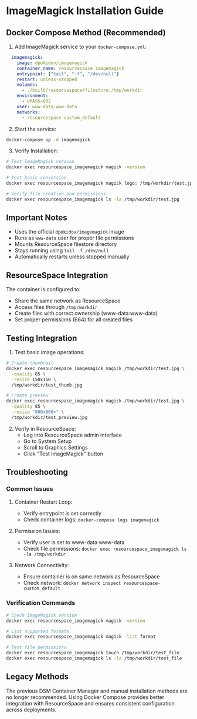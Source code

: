 # ImageMagick Installation Guide

## Docker Compose Method (Recommended)

1. Add ImageMagick service to your `docker-compose.yml`:
```yaml
  imagemagick:
    image: dpokidov/imagemagick
    container_name: resourcespace_imagemagick
    entrypoint: ["tail", "-f", "/dev/null"]
    restart: unless-stopped
    volumes:
      - ./build/resourcespace/filestore:/tmp/workdir
    environment:
      - UMASK=002
    user: www-data:www-data
    networks:
      - resourcespace-custom_default
```

2. Start the service:
```bash
docker-compose up -d imagemagick
```

3. Verify Installation:
```bash
# Test ImageMagick version
docker exec resourcespace_imagemagick magick -version

# Test basic conversion
docker exec resourcespace_imagemagick magick logo: /tmp/workdir/test.jpg

# Verify file creation and permissions
docker exec resourcespace_imagemagick ls -la /tmp/workdir/test.jpg
```

## Important Notes

- Uses the official `dpokidov/imagemagick` image
- Runs as `www-data` user for proper file permissions
- Mounts ResourceSpace filestore directory
- Stays running using `tail -f /dev/null`
- Automatically restarts unless stopped manually

## ResourceSpace Integration

The container is configured to:
- Share the same network as ResourceSpace
- Access files through `/tmp/workdir`
- Create files with correct ownership (www-data:www-data)
- Set proper permissions (664) for all created files

## Testing Integration

1. Test basic image operations:
```bash
# Create thumbnail
docker exec resourcespace_imagemagick magick /tmp/workdir/test.jpg \
  -quality 85 \
  -resize 150x150 \
  /tmp/workdir/test_thumb.jpg

# Create preview
docker exec resourcespace_imagemagick magick /tmp/workdir/test.jpg \
  -quality 85 \
  -resize "800x800>" \
  /tmp/workdir/test_preview.jpg
```

2. Verify in ResourceSpace:
   - Log into ResourceSpace admin interface
   - Go to System Setup
   - Scroll to Graphics Settings
   - Click "Test ImageMagick" button

## Troubleshooting

### Common Issues

1. Container Restart Loop:
   - Verify entrypoint is set correctly
   - Check container logs: `docker-compose logs imagemagick`

2. Permission Issues:
   - Verify user is set to www-data:www-data
   - Check file permissions: `docker exec resourcespace_imagemagick ls -la /tmp/workdir`

3. Network Connectivity:
   - Ensure container is on same network as ResourceSpace
   - Check network: `docker network inspect resourcespace-custom_default`

### Verification Commands

```bash
# Check ImageMagick version
docker exec resourcespace_imagemagick magick -version

# List supported formats
docker exec resourcespace_imagemagick magick -list format

# Test file permissions
docker exec resourcespace_imagemagick touch /tmp/workdir/test_file
docker exec resourcespace_imagemagick ls -la /tmp/workdir/test_file
```

## Legacy Methods

The previous DSM Container Manager and manual installation methods are no longer recommended. Using Docker Compose provides better integration with ResourceSpace and ensures consistent configuration across deployments. 